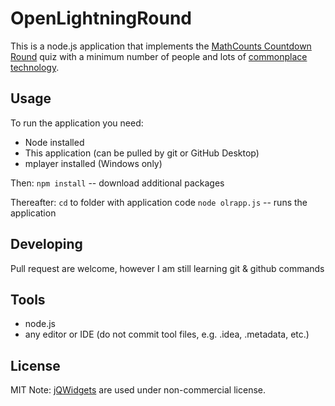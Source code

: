 # OpenLightningRound
This is a node.js application that implements the [MathCounts Countdown Round](https://www.mathcounts.org/resources/problem-of-the-week/national-countdown-round-0) 
quiz with a minimum number of people and lots of [commonplace technology](https://github.com/rrodini/OpenLightningRound/wiki/OLR-Equipment).

## Usage
To run the application you need:
* Node installed
* This application (can be pulled by git or GitHub Desktop)
* mplayer installed (Windows only)

Then:
`npm install`  -- download additional packages

Thereafter:
`cd`  to folder with application code
`node olrapp.js` -- runs the application

## Developing
Pull request are welcome, however I am still learning git & github commands

## Tools
* node.js
* any editor or IDE (do not commit tool files, e.g. .idea, .metadata, etc.)

## License
MIT
Note: [jQWidgets](http://www.jqwidgets.com/) are used under non-commercial license.